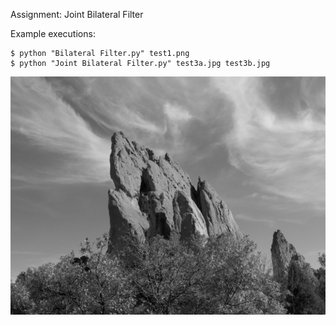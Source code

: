 Assignment: Joint Bilateral Filter

Example executions: 

```
$ python "Bilateral Filter.py" test1.png
$ python "Joint Bilateral Filter.py" test3a.jpg test3b.jpg
```

![Example input image](https://github.com/losborne24/Joint-Bilateral-Filter/blob/master/images/test1.png)

